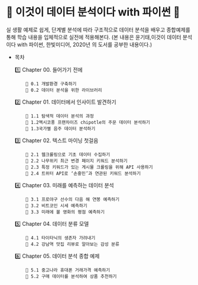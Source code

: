 <h1> 🔔 이것이 데이터 분석이다 with 파이썬 🔔 </h1>

실 생활 예제로 쉽게, 단계별 분석에 따라 구조적으로 데이터 분석을 배우고 종합예제를 통해 학습 내용을 입체적으로 실전에 적용해본다.
(본 내용은 윤기태,이것이 데이터 분석이다 with 파이썬, 한빛미디어, 2020년 의 도서를 공부한 내용이다.)

* 목차

  1️⃣ Chapter 00. 들어가기 전에
  
          🔸 0.1 개발환경 구축하기
          🔸 0.2 데이터 분석을 위한 라이브러리

  2️⃣ Chapter 01. 데이터에서 인사이트 발견하기
  
          🔸 1.1 탐색적 데이터 분석의 과정
          🔸 1.2멕시코풍 프랜차이즈 chipotle의 주문 데이터 분석하기
          🔸 1.3국가별 음주 데이터 분석하기

    3️⃣ Chapter 02. 텍스트 마이닝 첫걸음
    
          🔸 2.1 웹크롤링으로 기초 데이터 수집하기
          🔸 2.2 나무위키 최근 변경 페이지 키워드 분석하기
          🔸 2.3 특정 키워드가 있는 게시물 크롤링을 위해 API 사용하기
          🔸 2.4 트위터 API로 ‘손흥민’과 연관된 키워드 분석하기


    4️⃣ Chapter 03. 미래를 예측하는 데이터 분석
    
          🔸 3.1 프로야구 선수의 다음 해 연봉 예측하기
          🔸 3.2 비트코인 시세 예측하기
          🔸 3.3 미래에 볼 영화의 평점 예측하기


     5️⃣ Chapter 04. 데이터 분류 모델
     
          🔸 4.1 타이타닉의 생존자 가려내기
          🔸 4.2 강남역 맛집 리뷰로 알아보는 감성 분류


     6️⃣ Chapter 05. 데이터 분석 종합 예제
     
          🔸 5.1 중고나라 휴대폰 거래가격 예측하기
          🔸 5.2 구매 데이터를 분석하여 상품 추천하기
